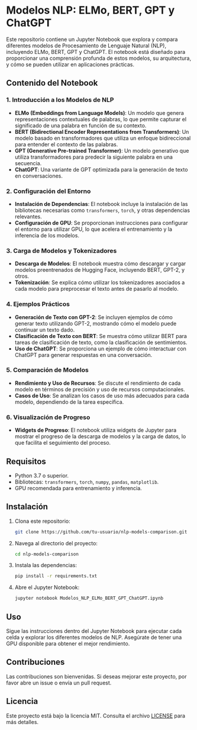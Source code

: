 # Modelos NLP: ELMo, BERT, GPT y ChatGPT
Este repositorio contiene un Jupyter Notebook que explora y compara diferentes modelos de Procesamiento de Lenguaje Natural (NLP), incluyendo ELMo, BERT, GPT y ChatGPT. El notebook está diseñado para proporcionar una comprensión profunda de estos modelos, su arquitectura, y cómo se pueden utilizar en aplicaciones prácticas.

## Contenido del Notebook

### 1. Introducción a los Modelos de NLP
- **ELMo (Embeddings from Language Models)**: Un modelo que genera representaciones contextuales de palabras, lo que permite capturar el significado de una palabra en función de su contexto.
- **BERT (Bidirectional Encoder Representations from Transformers)**: Un modelo basado en transformadores que utiliza un enfoque bidireccional para entender el contexto de las palabras.
- **GPT (Generative Pre-trained Transformer)**: Un modelo generativo que utiliza transformadores para predecir la siguiente palabra en una secuencia.
- **ChatGPT**: Una variante de GPT optimizada para la generación de texto en conversaciones.

### 2. Configuración del Entorno
- **Instalación de Dependencias**: El notebook incluye la instalación de las bibliotecas necesarias como `transformers`, `torch`, y otras dependencias relevantes.
- **Configuración de GPU**: Se proporcionan instrucciones para configurar el entorno para utilizar GPU, lo que acelera el entrenamiento y la inferencia de los modelos.

### 3. Carga de Modelos y Tokenizadores
- **Descarga de Modelos**: El notebook muestra cómo descargar y cargar modelos preentrenados de Hugging Face, incluyendo BERT, GPT-2, y otros.
- **Tokenización**: Se explica cómo utilizar los tokenizadores asociados a cada modelo para preprocesar el texto antes de pasarlo al modelo.

### 4. Ejemplos Prácticos
- **Generación de Texto con GPT-2**: Se incluyen ejemplos de cómo generar texto utilizando GPT-2, mostrando cómo el modelo puede continuar un texto dado.
- **Clasificación de Texto con BERT**: Se muestra cómo utilizar BERT para tareas de clasificación de texto, como la clasificación de sentimientos.
- **Uso de ChatGPT**: Se proporciona un ejemplo de cómo interactuar con ChatGPT para generar respuestas en una conversación.

### 5. Comparación de Modelos
- **Rendimiento y Uso de Recursos**: Se discute el rendimiento de cada modelo en términos de precisión y uso de recursos computacionales.
- **Casos de Uso**: Se analizan los casos de uso más adecuados para cada modelo, dependiendo de la tarea específica.

### 6. Visualización de Progreso
- **Widgets de Progreso**: El notebook utiliza widgets de Jupyter para mostrar el progreso de la descarga de modelos y la carga de datos, lo que facilita el seguimiento del proceso.

## Requisitos

- Python 3.7 o superior.
- Bibliotecas: `transformers`, `torch`, `numpy`, `pandas`, `matplotlib`.
- GPU recomendada para entrenamiento y inferencia.

## Instalación

1. Clona este repositorio:
   ```bash
   git clone https://github.com/tu-usuario/nlp-models-comparison.git
   ```
2. Navega al directorio del proyecto:
   ```bash
   cd nlp-models-comparison
   ```
3. Instala las dependencias:
   ```bash
   pip install -r requirements.txt
   ```
4. Abre el Jupyter Notebook:
   ```bash
   jupyter notebook Modelos_NLP_ELMo_BERT_GPT_ChatGPT.ipynb
   ```

## Uso

Sigue las instrucciones dentro del Jupyter Notebook para ejecutar cada celda y explorar los diferentes modelos de NLP. Asegúrate de tener una GPU disponible para obtener el mejor rendimiento.

## Contribuciones

Las contribuciones son bienvenidas. Si deseas mejorar este proyecto, por favor abre un issue o envía un pull request.

## Licencia

Este proyecto está bajo la licencia MIT. Consulta el archivo [LICENSE](LICENSE) para más detalles.


